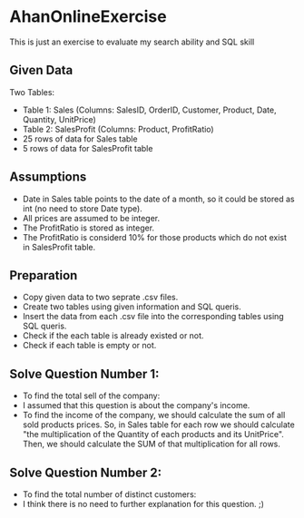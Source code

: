# AhanOnlineExercise
This is just an exercise to evaluate my search ability and SQL skill
## Given Data
Two Tables:
* Table 1: Sales (Columns: SalesID, OrderID, Customer, Product, Date, Quantity, UnitPrice)
* Table 2: SalesProfit (Columns: Product, ProfitRatio)
* 25 rows of data for Sales table
* 5 rows of data for SalesProfit table
## Assumptions
* Date in Sales table points to the date of a month, so it could be stored as int (no need to store Date type).
* All prices are assumed to be integer.
* The ProfitRatio is stored as integer.
* The ProfitRatio is considerd 10% for those products which do not exist in SalesProfit table.
## Preparation
* Copy given data to two seprate .csv files.
* Create two tables using given information and SQL queris.
* Insert the data from each .csv file into the corresponding tables using SQL queris.
* Check if the each table is already existed or not.
* Check if each table is empty or not.
## Solve Question Number 1:
* To find the total sell of the company:
* I assumed that this question is about the company's income.
* To find the income of the company, we should calculate the sum of all sold products prices. So, in Sales table for each row we should calculate "the multiplication of the Quantity of each products and its UnitPrice". Then, we should calculate the SUM of that multiplication for all rows.
## Solve Question Number 2:
* To find the total number of distinct customers:
* I think there is no need to further explanation for this question. ;) 